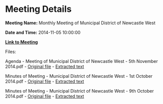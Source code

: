 # Meeting Details

**Meeting Name:** Monthly Meeting of Municipal District of Newcastle West

**Date and Time:** 2014-11-05 10:00:00

**[Link to Meeting](https://www.limerick.ie/council/whats-on/monthly-meeting-municipal-district-newcastle-west-12)**

Files: 

Agenda - Meeting of Municipal District of Newcastle West - 5th November 2014.pdf - [Original file](https://www.limerick.ie/sites/default/files/media/documents/2017-07/agenda_-_meeting_of_municipal_district_of_newcastle_west_-_5th_november_2014.pdf) - [Extracted text](./Agenda%20-%20Meeting%20of%20Municipal%20District%20of%20Newcastle%20West%20-%205th%20November%202014.md)

Minutes of Meeting - Municipal District of Newcastle West - 1st October 2014.pdf - [Original file](https://www.limerick.ie/sites/default/files/media/documents/2017-07/minutes_of_meeting_-_municipal_district_of_newcastle_west_-_1st_october_2014.pdf) - [Extracted text](./Minutes%20of%20Meeting%20-%20Municipal%20District%20of%20Newcastle%20West%20-%201st%20October%202014.md)

Minutes of Meeting - Municipal District of Newcastle West - 9th October 2014.pdf - [Original file](https://www.limerick.ie/sites/default/files/media/documents/2017-07/minutes_of_meeting_-_municipal_district_of_newcastle_west_-_9th_october_2014.pdf) - [Extracted text](./Minutes%20of%20Meeting%20-%20Municipal%20District%20of%20Newcastle%20West%20-%209th%20October%202014.md)

